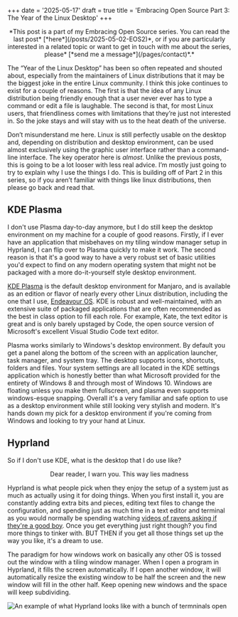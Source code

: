 +++
date = '2025-05-17'
draft = true
title = 'Embracing Open Source Part 3: The Year of the Linux Desktop'
+++

<center>*This post is a part of my Embracing Open Source series. You can read the last post* [*here*](/posts/2025-05-02-EOS2)*, or if you are particularly interested in a related topic or want to get in touch with me about the series, please* [*send me a message*](/pages/contact)*.*</center>

The “Year of the Linux Desktop” has been so often repeated and shouted about, especially from the maintainers of Linux distributions that it may be the biggest joke in the entire Linux community. I think this joke continues to exist for a couple of reasons. The first is that the idea of any Linux distribution being friendly enough that a user never ever has to type a command or edit a file is laughable. The second is that, for most Linux users, that friendliness comes with limitations that they’re just not interested in. So the joke stays and will stay with us to the heat death of the universe.

Don’t misunderstand me here. Linux is still perfectly usable on the desktop and, depending on distribution and desktop environment, can be used almost exclusively using the graphic user interface rather than a command-line interface. The key operator here is *almost*. Unlike the previous posts, this is going to be a lot looser with less real advice. I’m mostly just going to try to explain why I use the things I do. This is building off of Part 2 in this series, so if you aren’t familiar with things like linux distributions, then please go back and read that.

## KDE Plasma

I don't use Plasma day-to-day anymore, but I do still keep the desktop environment on my machine for a couple of good reasons. Firstly, if I ever have an application that misbehaves on my tiling window manager setup in Hyprland, I can flip over to Plasma quickly to make it work. The second reason is that it's a good way to have a very robust set of basic utilities you'd expect to find on any modern operating system that might not be packaged with a more do-it-yourself style desktop environment. 

[KDE Plasma](https://kde.org/plasma-desktop/) is the default desktop environment for Manjaro, and is available as an edition or flavor of nearly every other Linux distribution, including the one that I use, [Endeavour OS](https://endeavouros.com/). KDE is robust and well-maintained, with an extensive suite of packaged applications that are often recommended as the best in class option to fill each role. For example, Kate, the text editor is great and is only barely upstaged by Code, the open source version of Microsoft's excellent Visual Studio Code text editor.

Plasma works similarly to Windows's desktop environment. By default you get a panel along the bottom of the screen with an application launcher, task manager, and system tray. The desktop supports icons, shortcuts, folders and files. Your system settings are all located in the KDE settings application which is honestly better than what Microsoft provided for the entirety of Windows 8 and through most of Windows 10. Windows are floating unless you make them fullscreen, and plasma even supports windows-esque snapping. Overall it's a very familiar and safe option to use as a desktop environment while still looking very stylish and modern. It's hands down my pick for a desktop environment if you're coming from Windows and looking to try your hand at Linux. 

## Hyprland

So if I don't use KDE, what is the desktop that I do use like?

<center>Dear reader, I warn you. This way lies madness</center>

Hyprland is what people pick when they enjoy the setup of a system just as much as actually using it for doing things. When you first install it, you are constantly adding extra bits and pieces, editing text files to change the configuration, and spending just as much time in a text editor and terminal as you would normally be spending watching [videos of ravens asking if they're a good boy](https://www.youtube.com/watch?v=emUCJL4CCfs). Once you get everything just right though? you find more things to tinker with. BUT THEN if you get all those things set up the way you like, it's a dream to use.

The paradigm for how windows work on basically any other OS is tossed out the window with a tiling window manager. When I open a program in Hyprland, it fills the screen automatically. If I open another window, it will automatically resize the existing window to be half the screen and the new window will fill in the other half. Keep opening new windows and the space will keep subdividing.

![An example of what Hyprland looks like with a bunch of termninals open](/hyprland-subdivision.png)
